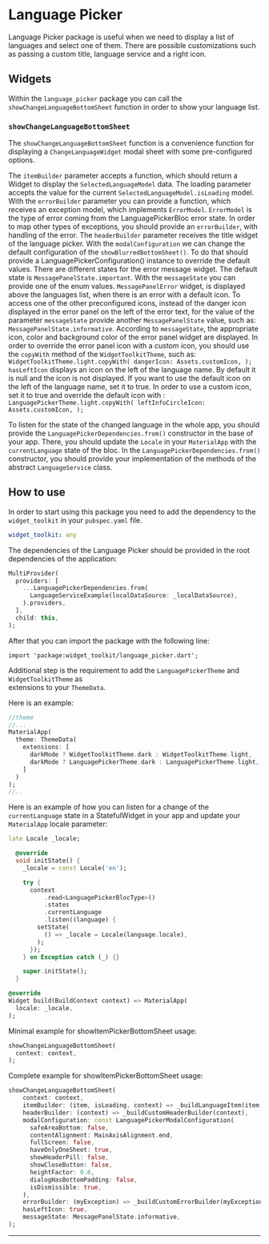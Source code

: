 # Language Picker

Language Picker package is useful when we need to display a list of languages and select one of them.
There are possible customizations such as passing a custom title, language service and a right icon.

## Widgets

Within the `language_picker` package you can call the `showChangeLanguageBottomSheet` function in order
to show your language list.

### `showChangeLanguageBottomSheet`

The `showChangeLanguageBottomSheet` function is a convenience function for displaying a 
`ChangeLanguageWidget` modal sheet with some pre-configured options. 

The `itemBuilder` parameter accepts a function, which should return a Widget to display the 
`SelectedLanguageModel` data. The loading parameter accepts the value for the current 
`SelectedLanguageModel.isLoading` model.
With the `errorBuilder` parameter you can provide a function, which receives an exception model,
which implements `ErrorModel`. `ErrorModel` is the type of error coming from the LanguagePickerBloc
error state. In order to map other types of exceptions, you should provide an `errorBuilder`,
with handling of the error.
The `headerBuilder` parameter receives the title widget of the language picker.
With the `modalConfiguration` we can change the default configuration of the `showBlurredBottomSheet()`.
To do that should provide a LanguagePickerConfiguration() instance to override the default values.
There are different states for the error message widget. The default state is `MessagePanelState.important`.
With the `messageState` you can provide one of the enum values.
`MessagePanelError` widget, is displayed above the languages list, when there is an error with a 
default icon. To access one of the other preconfigured icons, instead of the danger icon displayed
in the error panel on the left of the error text, for the value of the parameter `messageState`
provide another `MessagePanelState` value, such as: `MessagePanelState.informative`. According to
`messageState`, the appropriate icon, color and background color of the error panel widget  are displayed.
In order to override the error panel icon with a custom icon, you should use the `copyWith` method of
the `WidgetToolkitTheme`, such as:
`WidgetToolkitTheme.light.copyWith(
   dangerIcon: Assets.customIcon,
 );`
`hasLeftIcon` displays an icon on the left of the language name. By default it is null and the icon 
is not displayed. If you want to use the default icon on the left of the language name, set it to true.
In order to use a custom icon, set it to true and override the default icon with :
`LanguagePickerTheme.light.copyWith(
   leftInfoCircleIcon: Assets.customIcon,
 );`

To listen for the state of the changed language in the whole app, you should provide the 
`LanguagePickerDependencies.from()` constructor in the base of your app. There, you should update
the `Locale` in your `MaterialApp` with the `currentLanguage` state of the bloc. In the
`LanguagePickerDependencies.from()` constructor, you should provide your implementation of the
methods of the abstract `LanguageService` class.

## How to use

In order to start using this package you need to add the dependency to the `widget_toolkit` in
your `pubspec.yaml` file.

```yaml
widget_toolkit: any
```

The dependencies of the Language Picker should be provided in the root dependencies of the
application:

```dart
MultiProvider(
  providers: [
    ...LanguagePickerDependencies.from(
      LanguageServiceExample(localDataSource: _localDataSource),
    ).providers, 
  ],
  child: this,
);
```

After that you can import the package with the following line:

`import 'package:widget_toolkit/language_picker.dart';`

Additional step is the requirement to add the `LanguagePickerTheme` and `WidgetToolkitTheme` as  
extensions to your `ThemeData`.

Here is an example:
```dart
//theme 
//...
MaterialApp(
  theme: ThemeData(
    extensions: [
      darkMode ? WidgetToolkitTheme.dark : WidgetToolkitTheme.light,
      darkMode ? LanguagePickerTheme.dark : LanguagePickerTheme.light,
    ]
  )
);
//..
```

Here is an example of how you can listen for a change of the `currentLanguage` state in a StatefulWidget in 
your app and update your `MaterialApp` locale parameter:
```dart
late Locale _locale;

  @override
  void initState() {
    _locale = const Locale('en');

    try {
      context
          .read<LanguagePickerBlocType>()
          .states
          .currentLanguage
          .listen((language) {
        setState(
          () => _locale = Locale(language.locale),
        );
      });
    } on Exception catch (_) {}

    super.initState();
  }

@override
Widget build(BuildContext context) => MaterialApp(
  locale: _locale,
);
```

Minimal example for showItemPickerBottomSheet usage:
```dart
showChangeLanguageBottomSheet(
  context: context,
);
```

Complete example for showItemPickerBottomSheet usage:
```dart
showChangeLanguageBottomSheet(
    context: context,
    itemBuilder: (item, isLoading, context) => _buildLanguageItem(item, isLoading, context),
    headerBuilder: (context) => _buildCustomHeaderBuilder(context),
    modalConfiguration: const LanguagePickerModalConfiguration(
      safeAreaBottom: false,
      contentAlignment: MainAxisAlignment.end,
      fullScreen: false,
      haveOnlyOneSheet: true,
      showHeaderPill: false,  
      showCloseButton: false,
      heightFactor: 0.6,
      dialogHasBottomPadding: false,
      isDismissible: true,
    ),
    errorBuilder: (myException) => _buildCustomErrorBuilder(myException),
    hasLeftIcon: true,
    messageState: MessagePanelState.informative,
);
```



---